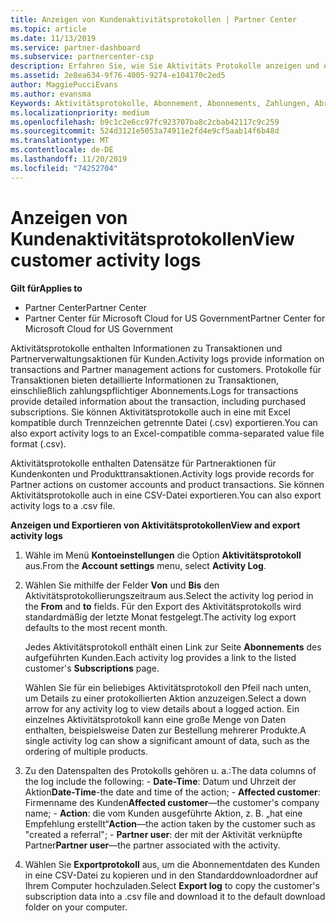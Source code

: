 ```yaml
---
title: Anzeigen von Kundenaktivitätsprotokollen | Partner Center
ms.topic: article
ms.date: 11/13/2019
ms.service: partner-dashboard
ms.subservice: partnercenter-csp
description: Erfahren Sie, wie Sie Aktivitäts Protokolle anzeigen und exportieren, um Einblicke in Kundenkonto Transaktionen und andere Kunden relevante Partner Verwaltungsaktivitäten zu erhalten.
ms.assetid: 2e8ea634-9f76-4005-9274-e104170c2ed5
author: MaggiePucciEvans
ms.author: evansma
Keywords: Aktivitätsprotokolle, Abonnement, Abonnements, Zahlungen, Abrechnung, Transaktionen
ms.localizationpriority: medium
ms.openlocfilehash: b9c1c2e6cc97fc923707ba8c2cbab42117c9c259
ms.sourcegitcommit: 524d3121e5053a74911e2fd4e9cf5aab14f6b48d
ms.translationtype: MT
ms.contentlocale: de-DE
ms.lasthandoff: 11/20/2019
ms.locfileid: "74252704"
---
```

# <a name="view-customer-activity-logs"></a><span data-ttu-id="7dd1a-104">Anzeigen von Kundenaktivitätsprotokollen</span><span class="sxs-lookup"><span data-stu-id="7dd1a-104">View customer activity logs</span></span>

<span data-ttu-id="7dd1a-105">**Gilt für**</span><span class="sxs-lookup"><span data-stu-id="7dd1a-105">**Applies to**</span></span>

-  <span data-ttu-id="7dd1a-106">Partner Center</span><span class="sxs-lookup"><span data-stu-id="7dd1a-106">Partner Center</span></span>
-  <span data-ttu-id="7dd1a-107">Partner Center für Microsoft Cloud for US Government</span><span class="sxs-lookup"><span data-stu-id="7dd1a-107">Partner Center for Microsoft Cloud for US Government</span></span>


<span data-ttu-id="7dd1a-108">Aktivitätsprotokolle enthalten Informationen zu Transaktionen und Partnerverwaltungsaktionen für Kunden.</span><span class="sxs-lookup"><span data-stu-id="7dd1a-108">Activity logs provide information on transactions and Partner management actions for customers.</span></span> <span data-ttu-id="7dd1a-109">Protokolle für Transaktionen bieten detaillierte Informationen zu Transaktionen, einschließlich zahlungspflichtiger Abonnements.</span><span class="sxs-lookup"><span data-stu-id="7dd1a-109">Logs for transactions provide detailed information about the transaction, including purchased subscriptions.</span></span> <span data-ttu-id="7dd1a-110">Sie können Aktivitätsprotokolle auch in eine mit Excel kompatible durch Trennzeichen getrennte Datei (.csv) exportieren.</span><span class="sxs-lookup"><span data-stu-id="7dd1a-110">You can also export activity logs to an Excel-compatible comma-separated value file format (.csv).</span></span>

<span data-ttu-id="7dd1a-111">Aktivitätsprotokolle enthalten Datensätze für Partneraktionen für Kundenkonten und Produkttransaktionen.</span><span class="sxs-lookup"><span data-stu-id="7dd1a-111">Activity logs provide records for Partner actions on customer accounts and product transactions.</span></span> <span data-ttu-id="7dd1a-112">Sie können Aktivitätsprotokolle auch in eine CSV-Datei exportieren.</span><span class="sxs-lookup"><span data-stu-id="7dd1a-112">You can also export activity logs to a .csv file.</span></span>

<span data-ttu-id="7dd1a-113">**Anzeigen und Exportieren von Aktivitätsprotokollen**</span><span class="sxs-lookup"><span data-stu-id="7dd1a-113">**View and export activity logs**</span></span>

1.  <span data-ttu-id="7dd1a-114">Wähle im Menü **Kontoeinstellungen** die Option **Aktivitätsprotokoll** aus.</span><span class="sxs-lookup"><span data-stu-id="7dd1a-114">From the **Account settings** menu, select **Activity Log**.</span></span>
2.  <span data-ttu-id="7dd1a-115">Wählen Sie mithilfe der Felder **Von** und **Bis** den Aktivitätsprotokollierungszeitraum aus.</span><span class="sxs-lookup"><span data-stu-id="7dd1a-115">Select the activity log period in the **From** and **to** fields.</span></span> <span data-ttu-id="7dd1a-116">Für den Export des Aktivitätsprotokolls wird standardmäßig der letzte Monat festgelegt.</span><span class="sxs-lookup"><span data-stu-id="7dd1a-116">The activity log export defaults to the most recent month.</span></span>

    <span data-ttu-id="7dd1a-117">Jedes Aktivitätsprotokoll enthält einen Link zur Seite **Abonnements** des aufgeführten Kunden.</span><span class="sxs-lookup"><span data-stu-id="7dd1a-117">Each activity log provides a link to the listed customer's **Subscriptions** page.</span></span>

    <span data-ttu-id="7dd1a-118">Wählen Sie für ein beliebiges Aktivitätsprotokoll den Pfeil nach unten, um Details zu einer protokollierten Aktion anzuzeigen.</span><span class="sxs-lookup"><span data-stu-id="7dd1a-118">Select a down arrow for any activity log to view details about a logged action.</span></span> <span data-ttu-id="7dd1a-119">Ein einzelnes Aktivitätsprotokoll kann eine große Menge von Daten enthalten, beispielsweise Daten zur Bestellung mehrerer Produkte.</span><span class="sxs-lookup"><span data-stu-id="7dd1a-119">A single activity log can show a significant amount of data, such as the ordering of multiple products.</span></span>

3.   <span data-ttu-id="7dd1a-120">Zu den Datenspalten des Protokolls gehören u. a.:</span><span class="sxs-lookup"><span data-stu-id="7dd1a-120">The data columns of the log include the following:</span></span>
    -   <span data-ttu-id="7dd1a-121">**Date-Time**: Datum und Uhrzeit der Aktion</span><span class="sxs-lookup"><span data-stu-id="7dd1a-121">**Date-Time**-the date and time of the action;</span></span>
    -   <span data-ttu-id="7dd1a-122">**Affected customer**: Firmenname des Kunden</span><span class="sxs-lookup"><span data-stu-id="7dd1a-122">**Affected customer**—the customer's company name;</span></span>
    -   <span data-ttu-id="7dd1a-123">**Action**: die vom Kunden ausgeführte Aktion, z. B. „hat eine Empfehlung erstellt“</span><span class="sxs-lookup"><span data-stu-id="7dd1a-123">**Action**—the action taken by the customer such as "created a referral";</span></span>
    -   <span data-ttu-id="7dd1a-124">**Partner user**: der mit der Aktivität verknüpfte Partner</span><span class="sxs-lookup"><span data-stu-id="7dd1a-124">**Partner user**—the partner associated with the activity.</span></span>

4.  <span data-ttu-id="7dd1a-125">Wählen Sie **Exportprotokoll** aus, um die Abonnementdaten des Kunden in eine CSV-Datei zu kopieren und in den Standarddownloadordner auf Ihrem Computer hochzuladen.</span><span class="sxs-lookup"><span data-stu-id="7dd1a-125">Select **Export log** to copy the customer's subscription data into a .csv file and download it to the default download folder on your computer.</span></span>
    
 

 



